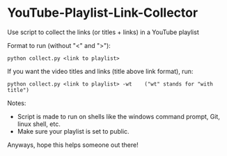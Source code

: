 # YouTube-Playlist-Link-Collector
Use script to collect the links (or titles + links) in a YouTube playlist

Format to run (without "<" and ">"):

	python collect.py <link to playlist>

If you want the video titles and links (title above link format), run:

	python collect.py <link to playlist> -wt	("wt" stands for "with title")


Notes:
  - Script is made to run on shells like the windows command prompt, Git, linux shell, etc.
  - Make sure your playlist is set to public.

Anyways, hope this helps someone out there!
